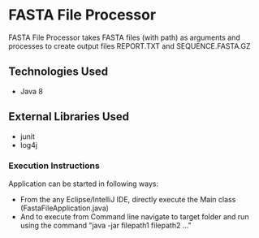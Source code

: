 # FASTA File Processor #

FASTA File Processor takes FASTA files (with path) as arguments and processes to create output files REPORT.TXT and SEQUENCE.FASTA.GZ

## Technologies Used ##

*   Java 8

## External Libraries Used ##

*   junit
*   log4j

### Execution Instructions ##

Application can be started in following ways:
* From the any Eclipse/IntelliJ IDE, directly execute the Main class (FastaFileApplication.java)
* And to execute from Command line navigate to target folder and run using the command "java -jar filepath1 filepath2 ..."
